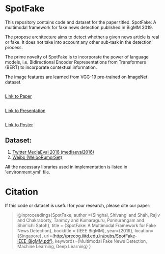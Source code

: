 # SpotFake
This repository contains code and dataset for the paper titled: SpotFake: A multimodal framework for fake news detection published in BigMM 2019.

The propose architecture aims to detect whether a given news article is real or fake. It does not take into account any
other sub-task in the detection process.

The prime novelty of SpotFake is to incorporate the power of language models, i.e. Bidirectional Encoder Representations from Transformers (BERT) to incorporate contextual information. 

The image features are learned from VGG-19 pre-trained on ImageNet dataset.

##
[Link to Paper](http://precog.iiitd.edu.in/pubs/SpotFake-IEEE_BigMM.pdf)
##
[Link to Presentation](https://docs.google.com/presentation/d/1sFtwYI2Lnpl1XtYtaFpUcj-D9o6JJP5DS8zyL_2w3Fs/edit?usp=sharing)
## 
[Link to Poster]( https://drive.google.com/open?id=12UUWQ-L18qdATligfPh7DEQw2ktOC0u0)



## Dataset:
1. [Twitter MediaEval 2016 (mediaeval2016)]( )
2. [Weibo (WeiboRumorSet)](  )

All the necessary libraries used in implementation is listed in 'environment.yml' file.

# Citation
If this code or dataset is useful for your research, please cite our paper:

> @inproceedings{SpotFake,
>      author ={Singhal, Shivangi and Shah, Rajiv and Chakraborty, Tanmoy and Kumaraguru, Ponnurangam and Shin'ichi Satoh},
>      title = {SpotFake: A Multimodal Framework for Fake News Detection},
>      booktitle = {IEEE BigMM},
>      year={2019},
>     location={Singapore},
>     url={http://precog.iiitd.edu.in/pubs/SpotFake-IEEE_BigMM.pdf},
>     keywords={Multimodal Fake News Detection, Machine Learning, Deep Learning}
>     }



